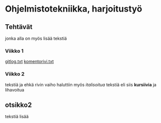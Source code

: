 # Ohjelmistotekniikka, harjoitustyö

## Tehtävät
jonka alla on myös lisää tekstiä

### Viikko 1

[gitlog.txt](https://github.com/suitsuke/ot-harjoitustyo/blob/master/laskarit/viikko1/gitlog.txt)
[komentorivi.txt](https://github.com/suitsuke/ot-harjoitustyo/blob/master/laskarit/viikko1/komentorivi.txt)

### Viikko 2

tekstiä ja ehkä rivin vaiho
haluttiin myös *italisoitua* tekstiä eli siis **kursiivia** ja lihavoitua

## otsikko2
tekstiä lisää
